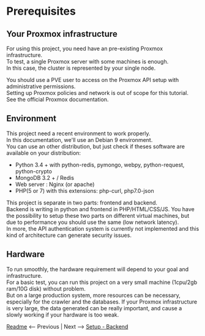 # Prerequisites

## Your Proxmox infrastructure
For using this project, you need have an pre-existing Proxmox infrastructure.  
To test, a single Proxmox server with some machines is enough.  
In this case, the cluster is represented by your single node.  

You should use a PVE user to access on the Proxmox API setup with administrative permissions.  
Setting up Proxmox policies and network is out of scope for this tutorial.  
See the official Proxmox documentation.  

## Environment
This project need a recent environment to work properly.  
In this documentation, we'll use an Debian 9 environment.  
You can use an other distribution, but just check if theses software are available on your distribution:

* Python 3.4 +  with python-redis, pymongo, webpy, python-request, python-crypto
* MongoDB 3.2 + / Redis
* Web server : Nginx (or apache)
* PHP(5 or 7) with this extensions: php-curl, php7.0-json 

This project is separate in two parts: frontend and backend.  
Backend is writing in python and frontend in PHP/HTML/CSS/JS.
You have the possibility to setup these two parts on different virtual machines,
but due to performance you should use the same (low network latency).  
In more, the API authentication system is currently not implemented and this kind of architecture can generate security issues.

## Hardware
To run smoothly, the hardware requirement will depend to your goal and infrastructure.  
For a basic test, you can run this project on a very small machine (1cpu/2gb ram/10G disk) without problem.  
But on a large production system, more resources can be necessary, especially for the crawler and the databases.
If your Proxmox infrastructure is very large, the data generated can be really important,
and cause a slowly working if your hardware is too weak.

[Readme](../../README2.md) <-- Previous | Next --> [Setup - Backend](02-backend.md)
